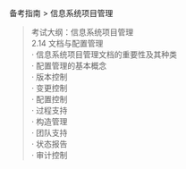 备考指南 > 信息系统项目管理

> 考试大纲：信息系统项目管理  
> 2.14 文档与配置管理  
· 信息系统项目管理文档的重要性及其种类   
· 配置管理的基本概念  
· 版本控制  
· 变更控制  
· 配置控制  
· 过程支持  
· 构造管理  
· 团队支持  
· 状态报告  
· 审计控制

